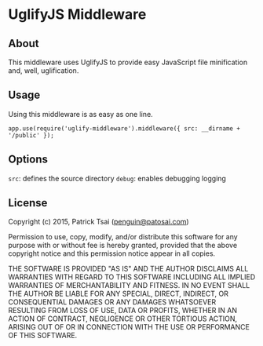 # UglifyJS Middleware #

## About ##
This middleware uses UglifyJS to provide easy JavaScript file minification and, well, uglification.

## Usage ##
Using this middleware is as easy as one line.

    app.use(require('uglify-middleware').middleware({ src: __dirname + '/public' });


## Options ##

`src`: defines the source directory
`debug`: enables debugging logging

## License ##

Copyright (c) 2015, Patrick Tsai (penguin@patosai.com)

Permission to use, copy, modify, and/or distribute this software for any purpose with or without fee is hereby granted, provided that the above copyright notice and this permission notice appear in all copies.

THE SOFTWARE IS PROVIDED "AS IS" AND THE AUTHOR DISCLAIMS ALL WARRANTIES WITH REGARD TO THIS SOFTWARE INCLUDING ALL IMPLIED WARRANTIES OF MERCHANTABILITY AND FITNESS. IN NO EVENT SHALL THE AUTHOR BE LIABLE FOR ANY SPECIAL, DIRECT, INDIRECT, OR CONSEQUENTIAL DAMAGES OR ANY DAMAGES WHATSOEVER RESULTING FROM LOSS OF USE, DATA OR PROFITS, WHETHER IN AN ACTION OF CONTRACT, NEGLIGENCE OR OTHER TORTIOUS ACTION, ARISING OUT OF OR IN CONNECTION WITH THE USE OR PERFORMANCE OF THIS SOFTWARE.

